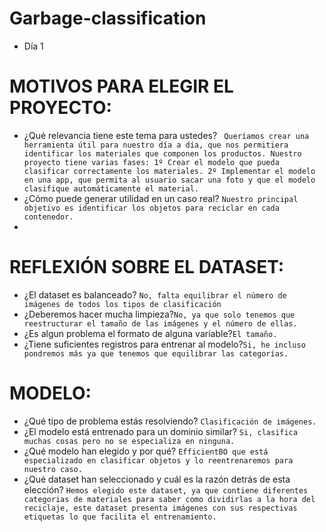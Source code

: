 # Garbage-classification
- Día 1
  
# MOTIVOS PARA ELEGIR EL PROYECTO:
- ¿Qué relevancia tiene este tema para ustedes?  ``` Queríamos crear una herramienta útil para nuestro día a día, que nos permitiera identificar los materiales que componen los productos. Nuestro proyecto tiene varias fases: 1º Crear el modelo que pueda clasificar correctamente los materiales. 2º Implementar el modelo en una app, que permita al usuario sacar una foto y que el modelo clasifique automáticamente el material.```
- ¿Cómo puede generar utilidad en un caso real? ```Nuestro principal objetivo es identificar los objetos para reciclar en cada contenedor.```
- 
# REFLEXIÓN SOBRE EL DATASET:
- ¿El dataset es balanceado? ```No, falta equilibrar el número de imágenes de todos los tipos de clasificación```
- ¿Deberemos hacer mucha limpieza?```No, ya que solo tenemos que reestructurar el tamaño de las imágenes y el número de ellas.```
- ¿Es algun problema el formato de alguna variable?```El tamaño.```
- ¿Tiene suficientes registros para entrenar al modelo?```Si, he incluso pondremos más ya que tenemos que equilibrar las categorías.```

# MODELO:
- ¿Qué tipo de problema estás resolviendo? ```Clasificación de imágenes.```
- ¿El modelo está entrenado para un dominio similar? ```Si, clasifica muchas cosas pero no se especializa en ninguna.```
- ¿Qué modelo han elegido y por qué? ```EfficientBO que está especializado en clasificar objetos y lo reentrenaremos para nuestro caso.```
- ¿Qué dataset han seleccionado y cuál es la razón detrás de esta elección? ```Hemos elegido este dataset, ya que contiene diferentes categorias de materiales para saber como dividirlas a la hora del reciclaje, este dataset presenta imágenes con sus respectivas etiquetas lo que facilita el entrenamiento.```



